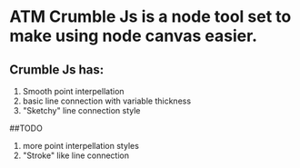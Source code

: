 # ATM Crumble Js is a node tool set to make using node canvas easier.

## Crumble Js has:
1. Smooth point interpellation
2. basic line connection with variable thickness
3. "Sketchy" line connection style

##TODO
1. more point interpellation styles
2. "Stroke" like line connection
